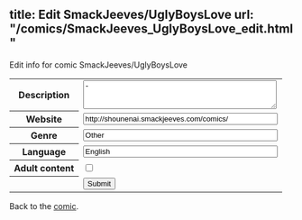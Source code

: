 title: Edit SmackJeeves/UglyBoysLove
url: "/comics/SmackJeeves_UglyBoysLove_edit.html"
---
Edit info for comic SmackJeeves/UglyBoysLove

<form name="comic" action="http://gaepostmail.appspot.com/comic/" method="post">
<table class="comicinfo">
<tr>
<th>Description</th><td><textarea name="description" cols="40" rows="3">-</textarea></td>
</tr>
<tr>
<th>Website</th><td><input type="text" name="url" value="http://shounenai.smackjeeves.com/comics/" size="40"/></td>
</tr>
<tr>
<th>Genre</th><td><input type="text" name="genre" value="Other" size="40"/></td>
</tr>
<tr>
<th>Language</th><td><input type="text" name="language" value="English" size="40"/></td>
</tr>
<tr>
<th>Adult content</th><td><input type="checkbox" name="adult" value="adult" /></td>
</tr>
<tr>
<th></th><td>
<input type="hidden" name="comic" value="SmackJeeves_UglyBoysLove" />
<input type="submit" name="submit" value="Submit" />
</td>
</tr>
</table>
</form>

Back to the [comic](SmackJeeves_UglyBoysLove.html).
